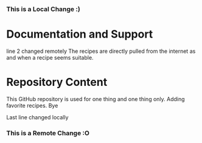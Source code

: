 ### This is a Local Change :) 

# Documentation and Support
line 2 changed remotely
The recipes are directly pulled from the internet as and when a recipe seems suitable. 

# Repository Content

This GitHub repository is used for one thing and one thing only. Adding favorite recipes. Bye

Last line changed locally

### This is a Remote Change :O